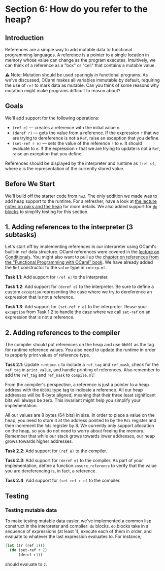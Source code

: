 # Section 6: How do you refer to the heap?

## Introduction

References are a simple way to add mutable data to functional programming languages. A reference is a pointer to a single location in memory whose value can change as the program executes. Intuitively, we can think of a reference as a "box" or "cell" that contains a mutable value.

⚠️ Note: Mutation should be used sparingly in functional programs. As we've discussed, OCaml makes all variables immutable by default, requiring the use of `ref` to mark data as mutable. Can you think of some reasons why mutation might make programs difficult to reason about?

## Goals

We'll add support for the following operations:

-   `(ref e)` — creates a reference with the initial value `e`.
-   `(deref r)` — gets the value from a reference. If the expression `r` that we are trying to dereference is not a `Ref`, raise an exception that you define.
-   `(set-ref r e)` — sets the value of the reference `r` to `e`. It should evaluate to `e`. If the expression `r` that we are trying to update is not a `Ref`, raise an exception that you define.

References should be displayed by the interpreter and runtime as `(ref e)`, where `e` is the representation of the currently stored value.

## Before We Start

We'll build off the starter code from `hw3`. The only addition we made was to add heap support to the runtime. For a refresher, have a look at [the lecture notes on pairs and the heap](https://inst.eecs.berkeley.edu/~cs164/fa22/notes/11-Pairs.html) for more details. We also added support for [`do` blocks](#testing-mutable-data) to simplify testing for this section.

## 1. Adding references to the interpreter (3 subtasks)

Let's start off by implementing references in our interpreter using OCaml's built-in `ref` data structure. OCaml references were covered in the [lecture on Conditionals](https://inst.eecs.berkeley.edu/~cs164/fa22/notes/06-Conditionals.html). You might also want to pull up the [chapter on references from the "Functional Programming with OCaml" book](https://www.cs.cornell.edu/courses/cs3110/2019sp/textbook/ads/refs.html). We have already added the `Ref` constructor to the `value` type in `interp.ml`.

**Task 1.1**: Add support for `(ref e)` to the interpreter.

**Task 1.2**: Add support for `(deref e)` to the interpreter. Be sure to define a custom `exception` representing the case where we try to dereference an expression that is not a reference.

**Task 1.3**: Add support for `(set-ref r e)` to the interpreter. Reuse your `exception` from Task 1.2 to handle the case where we call `set-ref` on an expression that is not a reference.

## 2. Adding references to the compiler

The compiler should put references on the heap and use `0b001` as the tag for runtime reference values. You also need to update the runtime in order to properly print values of reference type.

**Task 2.1**: Update `runtime.c` to include a `ref_tag` and `ref_mask`, check for the `ref_tag` in `print_value`, and handle printing of references. Also remember to add the `ref_tag` and `ref_mask` to `compile.ml`!

From the compiler's perspective, a reference is just a pointer to a heap address with the `0b001` type tag to indicate a reference. All our heap addresses will be 8-byte aligned, meaning that their three least significant bits will always be zero. This invariant might help you simplify your implementation.

All our values are 8 bytes (64 bits) in size. In order to place a value on the heap, you need to store it at the address pointed to by the `Rdi` register and then increment the `Rdi` register by 8. We currently only support allocation on the heap, so you do not need to worry about freeing the memory. Remember that while our stack grows towards lower addresses, our heap grows towards higher addresses.

**Task 2.2**: Add support for `(ref e)` to the compiler.

**Task 2.3**: Add support for `(deref e)` to the compiler. As part of your implementation, define a function `ensure_reference` to verify that the value you are dereferencing is, in fact, a reference.

**Task 2.4**: Add support for `(set-ref r e)` to the compiler.

## Testing

### Testing mutable data

To make testing mutable data easier, we've implemented a common lisp construct in the interpreter and compiler: `do` blocks. `do` blocks take in a sequence of expressions (at least 1), execute each of them in order, and evaluate to whatever the last expression evaluates to. For instance,

```lisp
(let ((r (ref 1)))
  (do (set-ref r 2)
      (deref r)))
```

should evaluate to `2`.
